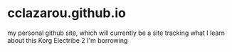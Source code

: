 # cclazarou.github.io
my personal github site, which will currently be a site tracking what I learn about this Korg Electribe 2 I'm borrowing
